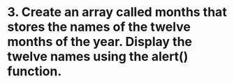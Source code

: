 # 3. Create an array called months that stores the names of the twelve months of the year. Display the twelve names using the alert() function.